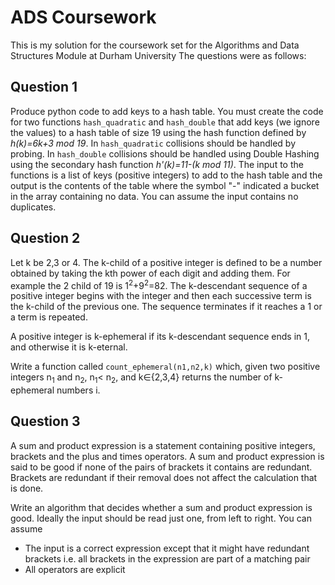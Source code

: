# ADS Coursework
This is my solution for the coursework set for the Algorithms and Data Structures Module at Durham University
The questions were as follows:
## Question 1
Produce python code to add keys to a hash table. You must create the code for two functions `hash_quadratic` and `hash_double` that add keys (we ignore the values) to a hash table of size 19 using the hash function defined by *h(k)=6k+3 mod 19*. In `hash_quadratic` collisions should be handled by probing. In `hash_double` collisions should be handled using Double Hashing using the secondary hash function *h'(k)=11-(k mod 11)*. The input to the functions is a list of keys (positive integers) to add to the hash table and the output is the contents of the table where the symbol "-" indicated a bucket in the array containing no data. You can assume the input contains no duplicates.

## Question 2
Let k be 2,3 or 4. The k-child of a positive integer is defined to be a number obtained by taking the kth power of each digit and adding them. For example the 2 child of 19 is 1<sup>2</sup>+9<sup>2</sup>=82. The k-descendant sequence of a positive integer begins with the integer and then each successive term is the k-child of the previous one. The sequence terminates if it reaches a 1 or a term is repeated.

A positive integer is k-ephemeral if its k-descendant sequence ends in 1, and otherwise it is k-eternal.

Write a function called `count_ephemeral(n1,n2,k)` which, given two positive integers n<sub>1</sub> and n<sub>2</sub>, n<sub>1</sub>< n<sub>2</sub>, and k∈{2,3,4} returns the number of k-ephemeral numbers i.

## Question 3
A sum and product expression is a statement containing positive integers, brackets and the plus and times operators. A sum and product expression is said to be good if none of the pairs of brackets it contains are redundant. Brackets are redundant if their removal does not affect the calculation that is done.

Write an algorithm that decides whether a sum and product expression is good. Ideally the input should be read just one, from left to right. You can assume
* The input is a correct expression except that it might have redundant brackets i.e. all brackets in the expression are part of a matching pair
* All operators are explicit
